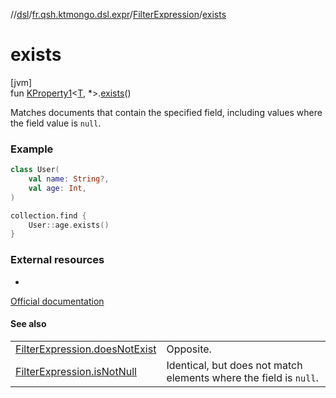 //[dsl](../../../index.md)/[fr.qsh.ktmongo.dsl.expr](../index.md)/[FilterExpression](index.md)/[exists](exists.md)

# exists

[jvm]\
fun [KProperty1](https://kotlinlang.org/api/latest/jvm/stdlib/kotlin.reflect/-k-property1/index.html)&lt;[T](index.md), *&gt;.[exists](exists.md)()

Matches documents that contain the specified field, including values where the field value is `null`.

### Example

```kotlin
class User(
    val name: String?,
    val age: Int,
)

collection.find {
    User::age.exists()
}
```

### External resources

-
[Official documentation](https://www.mongodb.com/docs/manual/reference/operator/query/exists/)

#### See also

|                                                    |                                                                   |
|----------------------------------------------------|-------------------------------------------------------------------|
| [FilterExpression.doesNotExist](does-not-exist.md) | Opposite.                                                         |
| [FilterExpression.isNotNull](is-not-null.md)       | Identical, but does not match elements where the field is `null`. |
